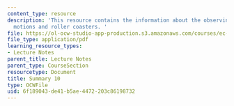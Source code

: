 ```yaml
---
content_type: resource
description: 'This resource contains the information about the observing with light,
  motions and roller coasters. '
file: https://ol-ocw-studio-app-production.s3.amazonaws.com/courses/ec-050-recreate-experiments-from-history-inform-the-future-from-the-past-galileo-january-iap-2010/6f189043de41b5ae4472203c86198732_MITEC_050IAP10_sum10.pdf
file_type: application/pdf
learning_resource_types:
- Lecture Notes
parent_title: Lecture Notes
parent_type: CourseSection
resourcetype: Document
title: Summary 10
type: OCWFile
uid: 6f189043-de41-b5ae-4472-203c86198732
---
```

